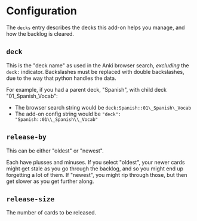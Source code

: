 # Configuration

The `decks` entry describes the decks this add-on helps you manage, and how the backlog is cleared.

## `deck`

This is the "deck name" as used in the Anki browser search, *excluding* the `deck:` indicator.  Backslashes must be replaced with double backslashes, due to the way that python handles the data.

For example, if you had a parent deck, "Spanish", with child deck "01_Spanish_Vocab":

* The browser search string would be `deck:Spanish::01\_Spanish\_Vocab`
* The add-on config string would be `"deck": "Spanish::01\\_Spanish\\_Vocab"`

## `release-by`

This can be either "oldest" or "newest".

Each have plusses and minuses.  If you select "oldest", your newer cards might get stale as you go through the backlog, and so you might end up forgetting a lot of them.  If "newest", you might rip through those, but then get slower as you get further along.

## `release-size`

The number of cards to be released.
